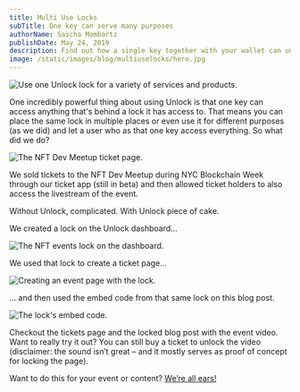 ```yaml
---
title: Multi Use Locks
subTitle: One key can serve many purposes
authorName: Sascha Mombartz
publishDate: May 24, 2019
description: Find out how a single key together with your wallet can unlock anything from tickets to content. 
image: /static/images/blog/multiuselocks/hero.jpg
---
```


![Use one Unlock lock for a variety of services and products.](/static/images/blog/multiuselocks/hero.jpg)

One incredibly powerful thing about using Unlock is that one key can access anything that's behind a lock it has access to. That means you can place the same lock in multiple places or even use it for different purposes (as we did) and let a user who as that one key access everything. So what did we do?

![The NFT Dev Meetup ticket page.](/static/images/blog/multiuselocks/nft-ticket-page.jpg)

We sold tickets to the NFT Dev Meetup during NYC Blockchain Week through our ticket app (still in beta) and then allowed ticket holders to also access the livestream of the event. 

Without Unlock, complicated. With Unlock piece of cake.

We created a lock on the Unlock dashboard...

![The NFT events lock on the dashboard.](/static/images/blog/multiuselocks/nft-lock-dashboard.jpg)

 We used that lock to create a ticket page...

![Creating an event page with the lock.](/static/images/blog/multiuselocks/nft-event-creation.jpg)

… and then used the embed code from that same lock on this blog post.

![The lock's embed code.](/static/images/blog/multiuselocks/nft-lock-embed.jpg)

Checkout the tickets page and the locked blog post with the event video. Want to really try it out? You can still buy a ticket to unlock the video (disclaimer: the sound isn’t great  – and it mostly serves as proof of concept for locking the page).

Want to do this for your event or content? [We’re all ears!](mailto:hello@unlock-protocol.com)
